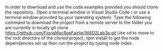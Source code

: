 In order to download and use the code examples provided you should clone the repository. 
Open a terminal window in Visual Studio Code ( or use a terminal window provided by your operating system). Type the following command to download the project from a remote server to the folder you are currently in locally
git clone https://github.com/FionaMacRaeFairlie/WAD2Lab3a.git
Use cd to move to the root directory of the cloned project, npm install to get the node dependancies set up then run the project by typing node index.
